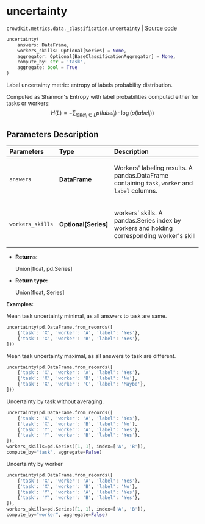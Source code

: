 # uncertainty
`crowdkit.metrics.data._classification.uncertainty` | [Source code](https://github.com/Toloka/crowd-kit/blob/v1.0.0/crowdkit/metrics/data/_classification.py#L94)

```python
uncertainty(
    answers: DataFrame,
    workers_skills: Optional[Series] = None,
    aggregator: Optional[BaseClassificationAggregator] = None,
    compute_by: str = 'task',
    aggregate: bool = True
)
```

Label uncertainty metric: entropy of labels probability distribution.


Computed as Shannon's Entropy with label probabilities computed either for tasks or workers:
$$H(L) = -\sum_{label_i \in L} p(label_i) \cdot \log(p(label_i))$$

## Parameters Description

| Parameters | Type | Description |
| :----------| :----| :-----------|
`answers`|**DataFrame**|<p>Workers&#x27; labeling results. A pandas.DataFrame containing `task`, `worker` and `label` columns.</p>
`workers_skills`|**Optional\[Series\]**|<p>workers&#x27; skills. A pandas.Series index by workers and holding corresponding worker&#x27;s skill</p>

* **Returns:**

  Union[float, pd.Series]

* **Return type:**

  Union\[float, Series\]

**Examples:**

Mean task uncertainty minimal, as all answers to task are same.

```python
uncertainty(pd.DataFrame.from_records([
    {'task': 'X', 'worker': 'A', 'label': 'Yes'},
    {'task': 'X', 'worker': 'B', 'label': 'Yes'},
]))
```

Mean task uncertainty maximal, as all answers to task are different.

```python
uncertainty(pd.DataFrame.from_records([
    {'task': 'X', 'worker': 'A', 'label': 'Yes'},
    {'task': 'X', 'worker': 'B', 'label': 'No'},
    {'task': 'X', 'worker': 'C', 'label': 'Maybe'},
]))
```

Uncertainty by task without averaging.

```python
uncertainty(pd.DataFrame.from_records([
    {'task': 'X', 'worker': 'A', 'label': 'Yes'},
    {'task': 'X', 'worker': 'B', 'label': 'No'},
    {'task': 'Y', 'worker': 'A', 'label': 'Yes'},
    {'task': 'Y', 'worker': 'B', 'label': 'Yes'},
]),
workers_skills=pd.Series([1, 1], index=['A', 'B']),
compute_by="task", aggregate=False)
```

Uncertainty by worker

```python
uncertainty(pd.DataFrame.from_records([
    {'task': 'X', 'worker': 'A', 'label': 'Yes'},
    {'task': 'X', 'worker': 'B', 'label': 'No'},
    {'task': 'Y', 'worker': 'A', 'label': 'Yes'},
    {'task': 'Y', 'worker': 'B', 'label': 'Yes'},
]),
workers_skills=pd.Series([1, 1], index=['A', 'B']),
compute_by="worker", aggregate=False)
```
